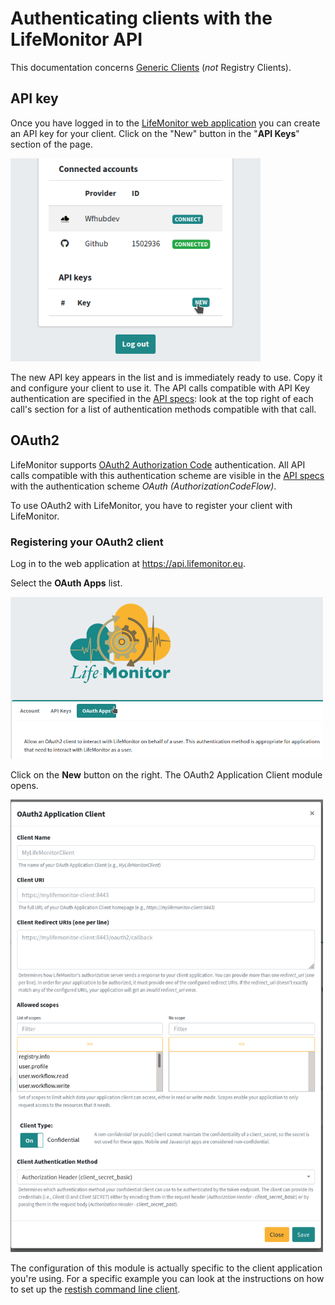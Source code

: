 # Authenticating clients with the LifeMonitor API

This documentation concerns [Generic Clients](lm_api_specs#clients) (*not*
Registry Clients).

## API key

Once you have logged in to the [LifeMonitor web
application](https://api.lifemonitor.eu) you can create an API key for your
client.  Click on the "New" button in the "**API Keys**" section of the page.

<img alt="LM Click to create new API key" src="images/lm_click_new_api_key.png" width="400" />

The new API key appears in the list and is immediately ready to use.  Copy it
and configure your client to use it.  The API calls compatible with API Key
authentication are specified in the [API
specs](https://api.lifemonitor.eu/static/apidocs.html): look at the top right
of each call's section for a list of authentication methods compatible with
that call.


## OAuth2

LifeMonitor supports [OAuth2 Authorization
Code](https://www.oauth.com/oauth2-servers/server-side-apps/authorization-code)
authentication.  All API calls
compatible with this authentication scheme are visible in the [API specs](https://api.lifemonitor.eu/static/apidocs.html) with the authentication scheme *OAuth (AuthorizationCodeFlow)*.

To use OAuth2 with LifeMonitor, you have to register your client with
LifeMonitor.

### Registering your OAuth2 client


Log in to the web application at <https://api.lifemonitor.eu>.

Select the **OAuth Apps** list.

<img alt="LM OAuth Apps list" src="images/lm_oauth_apps.png" width="500" />

Click on the **New** button on the right.  The OAuth2 Application Client module
opens.

<img alt="LM OAuth Application Client"
src="images/lm_oauth2_application_client.png" width="500" />

The configuration of this module is actually specific to the client application
you're using.  For a specific example you can look at the instructions on how to
set up the [restish command line client](restish-cli).
